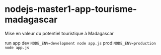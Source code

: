 # nodejs-master1-app-tourisme-madagascar
Mise en valeur du potentiel touristique à Madagascar

run app
dev
    `NODE_ENV=development node app.js`
prod
    `NODE_ENV=production node app.js`
